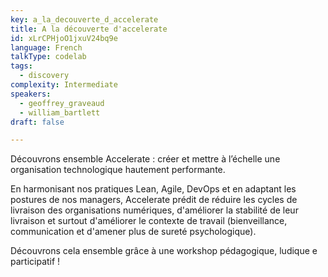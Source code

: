 ```yaml
---
key: a_la_decouverte_d_accelerate
title: A la découverte d'accelerate
id: xLrCPHjoO1jxuV24bq9e
language: French
talkType: codelab
tags:
  - discovery
complexity: Intermediate
speakers:
  - geoffrey_graveaud
  - william_bartlett
draft: false

---
```


Découvrons ensemble Accelerate : créer et mettre à l’échelle une organisation technologique hautement performante.

En harmonisant nos pratiques Lean, Agile, DevOps et en adaptant les postures de nos managers, Accelerate prédit de réduire les cycles de livraison des organisations numériques, d'améliorer la stabilité de leur livraison et surtout d'améliorer le contexte de travail (bienveillance, communication et d'amener plus de sureté psychologique).

Découvrons cela ensemble grâce à une workshop pédagogique, ludique e participatif !